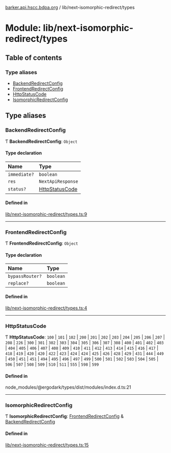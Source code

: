 [barker.api.hscc.bdpa.org][1] / lib/next-isomorphic-redirect/types

# Module: lib/next-isomorphic-redirect/types

## Table of contents

### Type aliases

- [BackendRedirectConfig][2]
- [FrontendRedirectConfig][3]
- [HttpStatusCode][4]
- [IsomorphicRedirectConfig][5]

## Type aliases

### BackendRedirectConfig

Ƭ **BackendRedirectConfig**: `Object`

#### Type declaration

| Name         | Type                |
| :----------- | :------------------ |
| `immediate?` | `boolean`           |
| `res`        | `NextApiResponse`   |
| `status?`    | [HttpStatusCode][4] |

#### Defined in

[lib/next-isomorphic-redirect/types.ts:9][6]

---

### FrontendRedirectConfig

Ƭ **FrontendRedirectConfig**: `Object`

#### Type declaration

| Name            | Type      |
| :-------------- | :-------- |
| `bypassRouter?` | `boolean` |
| `replace?`      | `boolean` |

#### Defined in

[lib/next-isomorphic-redirect/types.ts:4][7]

---

### HttpStatusCode

Ƭ **HttpStatusCode**: `100` | `101` | `102` | `200` | `201` | `202` | `203` |
`204` | `205` | `206` | `207` | `208` | `226` | `300` | `301` | `302` | `303` |
`304` | `305` | `306` | `307` | `308` | `400` | `401` | `402` | `403` | `404` |
`405` | `406` | `407` | `408` | `409` | `410` | `411` | `412` | `413` | `414` |
`415` | `416` | `417` | `418` | `419` | `420` | `420` | `422` | `423` | `424` |
`424` | `425` | `426` | `428` | `429` | `431` | `444` | `449` | `450` | `451` |
`451` | `494` | `495` | `496` | `497` | `499` | `500` | `501` | `502` | `503` |
`504` | `505` | `506` | `507` | `508` | `509` | `510` | `511` | `555` | `598` |
`599`

#### Defined in

node_modules/@ergodark/types/dist/modules/index.d.ts:21

---

### IsomorphicRedirectConfig

Ƭ **IsomorphicRedirectConfig**: [FrontendRedirectConfig][3] &
[BackendRedirectConfig][2]

#### Defined in

[lib/next-isomorphic-redirect/types.ts:15][8]

[1]: ../README.md
[2]: lib_next_isomorphic_redirect_types.md#backendredirectconfig
[3]: lib_next_isomorphic_redirect_types.md#frontendredirectconfig
[4]: lib_next_isomorphic_redirect_types.md#httpstatuscode
[5]: lib_next_isomorphic_redirect_types.md#isomorphicredirectconfig
[6]:
  https://github.com/nhscc/barker.api.hscc.bdpa.org/blob/b8087e9/lib/next-isomorphic-redirect/types.ts#L9
[7]:
  https://github.com/nhscc/barker.api.hscc.bdpa.org/blob/b8087e9/lib/next-isomorphic-redirect/types.ts#L4
[8]:
  https://github.com/nhscc/barker.api.hscc.bdpa.org/blob/b8087e9/lib/next-isomorphic-redirect/types.ts#L15
